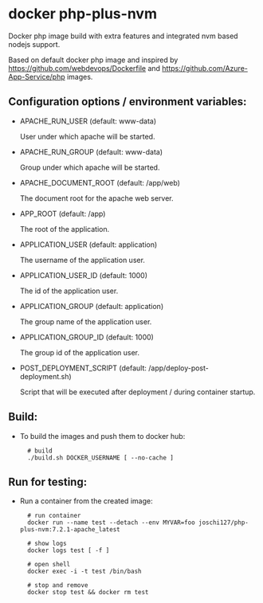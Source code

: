 docker php-plus-nvm
===================

Docker php image build with extra features and integrated nvm based
nodejs support.

Based on default docker php image and inspired by
https://github.com/webdevops/Dockerfile and
https://github.com/Azure-App-Service/php images.


Configuration options / environment variables:
----------------------------------------------

* APACHE_RUN_USER (default: www-data)

  User under which apache will be started.
  

* APACHE_RUN_GROUP (default: www-data)

  Group under which apache will be started.


* APACHE_DOCUMENT_ROOT (default: /app/web)

  The document root for the apache web server.


* APP_ROOT (default: /app)

  The root of the application.


* APPLICATION_USER (default: application)

  The username of the application user.


* APPLICATION_USER_ID (default: 1000)

  The id of the application user.


* APPLICATION_GROUP (default: application)

  The group name of the application user.


* APPLICATION_GROUP_ID (default: 1000)

  The group id of the application user.


* POST_DEPLOYMENT_SCRIPT (default: /app/deploy-post-deployment.sh)

  Script that will be executed after deployment / during container
  startup.


Build:
------

* To build the images and push them to docker hub:

        # build
        ./build.sh DOCKER_USERNAME [ --no-cache ]


Run for testing:
----------------

* Run a container from the created image:

        # run container
        docker run --name test --detach --env MYVAR=foo joschi127/php-plus-nvm:7.2.1-apache_latest

        # show logs
        docker logs test [ -f ]

        # open shell
        docker exec -i -t test /bin/bash

        # stop and remove
        docker stop test && docker rm test

